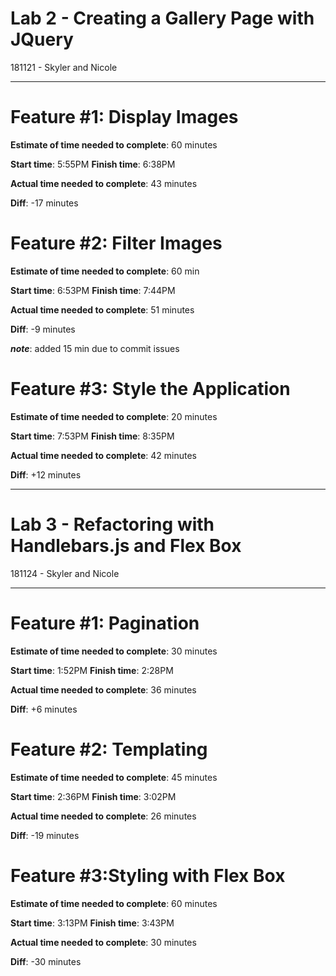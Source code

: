 # Lab 2 - Creating a Gallery Page with JQuery
181121 - Skyler and Nicole
____________________________

# Feature #1: Display Images

**Estimate of time needed to complete**: 60 minutes

**Start time**: 5:55PM
**Finish time**: 6:38PM

**Actual time needed to complete**: 43 minutes

**Diff**: -17 minutes


# Feature #2: Filter Images

**Estimate of time needed to complete**: 60 min

**Start time**: 6:53PM
**Finish time**: 7:44PM 

**Actual time needed to complete**: 51 minutes

**Diff**: -9 minutes

***note***: added 15 min due to commit issues


# Feature #3: Style the Application

**Estimate of time needed to complete**: 20 minutes

**Start time**: 7:53PM
**Finish time**: 8:35PM

**Actual time needed to complete**: 42 minutes

**Diff**: +12 minutes

___________________________________
# Lab 3 - Refactoring with Handlebars.js and Flex Box
181124 - Skyler and Nicole
___________________________________

# Feature #1: Pagination

**Estimate of time needed to complete**: 30 minutes

**Start time**: 1:52PM
**Finish time**: 2:28PM

**Actual time needed to complete**: 36 minutes

**Diff**: +6 minutes

# Feature #2: Templating

**Estimate of time needed to complete**: 45 minutes

**Start time**: 2:36PM
**Finish time**: 3:02PM

**Actual time needed to complete**: 26 minutes

**Diff**: -19 minutes

# Feature #3:Styling with Flex Box

**Estimate of time needed to complete**: 60 minutes

**Start time**: 3:13PM
**Finish time**: 3:43PM

**Actual time needed to complete**: 30 minutes

**Diff**: -30 minutes